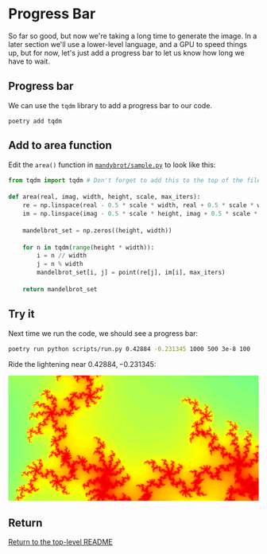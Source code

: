 # Progress Bar

So far so good, but now we're taking a long time to generate the image.
In a later section we'll use a lower-level language, and a GPU to speed things up, but for now, let's just add a progress bar to let us know how long we have to wait.

## Progress bar

We can use the `tqdm` library to add a progress bar to our code.

```
poetry add tqdm
```

## Add to area function

Edit the `area()` function in [`mandybrot/sample.py`](./mandybrot/sample.py) to look like this:

```python
from tqdm import tqdm # Don't forget to add this to the top of the file.

def area(real, imag, width, height, scale, max_iters):
    re = np.linspace(real - 0.5 * scale * width, real + 0.5 * scale * width, width)
    im = np.linspace(imag - 0.5 * scale * height, imag + 0.5 * scale * height, height)

    mandelbrot_set = np.zeros((height, width))

    for n in tqdm(range(height * width)):
        i = n // width
        j = n % width
        mandelbrot_set[i, j] = point(re[j], im[i], max_iters)

    return mandelbrot_set
```

## Try it

Next time we run the code, we should see a progress bar:

```bash
poetry run python scripts/run.py 0.42884 -0.231345 1000 500 3e-8 100
```

Ride the lightening near $0.42884,-0.231345$:

![Mandelbrot set](./output/mandy.png)

## Return

[Return to the top-level README](./../../README.md)
